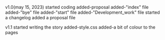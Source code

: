 v1.0(may 15, 2023)
started coding
added-proposal
added-"index" file
added-"bye" file
added-"start" file
added-"Development_work" file
started a changelog
added a proposal file

v1.1
started writing the story
added-style.css
added-a bit of colour to the pages